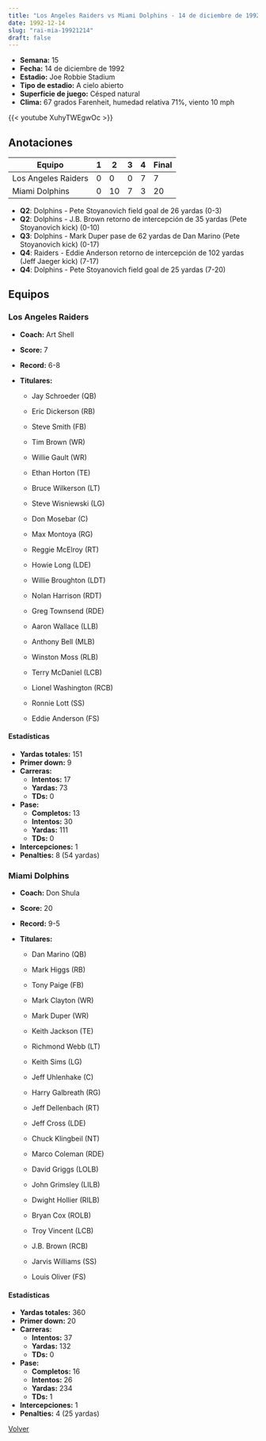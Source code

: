 ```yaml
---
title: "Los Angeles Raiders vs Miami Dolphins - 14 de diciembre de 1992"
date: 1992-12-14
slug: "rai-mia-19921214"
draft: false
---
```


- **Semana:** 15
- **Fecha:** 14 de diciembre de 1992
- **Estadio:** Joe Robbie Stadium
- **Tipo de estadio:** A cielo abierto
- **Superficie de juego:** Césped natural
- **Clima:** 67 grados Farenheit, humedad relativa 71%, viento 10 mph


{{< youtube XuhyTWEgwOc >}}


## Anotaciones
| Equipo | 1 | 2 | 3 | 4 | Final |
|--------|---|---|---|---|-------|
| Los Angeles Raiders  | 0 | 0 | 0 | 7  | 7 |
| Miami Dolphins  | 0 | 10 | 7 | 3  | 20 |
- **Q2**: Dolphins - Pete Stoyanovich field goal de 26 yardas (0-3)
- **Q2**: Dolphins - J.B. Brown retorno de intercepción de 35 yardas (Pete Stoyanovich kick) (0-10)
- **Q3**: Dolphins - Mark Duper pase de 62 yardas de Dan Marino (Pete Stoyanovich kick) (0-17)
- **Q4**: Raiders - Eddie Anderson retorno de intercepción de 102 yardas (Jeff Jaeger kick) (7-17)
- **Q4**: Dolphins - Pete Stoyanovich field goal de 25 yardas (7-20)


## Equipos


### Los Angeles Raiders
* **Coach:** Art Shell
* **Score:** 7
* **Record:** 6-8
* **Titulares:** 

  * Jay Schroeder (QB) 

  * Eric Dickerson (RB) 

  * Steve Smith (FB) 

  * Tim Brown (WR) 

  * Willie Gault (WR) 

  * Ethan Horton (TE) 

  * Bruce Wilkerson (LT) 

  * Steve Wisniewski (LG) 

  * Don Mosebar (C) 

  * Max Montoya (RG) 

  * Reggie McElroy (RT) 

  * Howie Long (LDE) 

  * Willie Broughton (LDT) 

  * Nolan Harrison (RDT) 

  * Greg Townsend (RDE) 

  * Aaron Wallace (LLB) 

  * Anthony Bell (MLB) 

  * Winston Moss (RLB) 

  * Terry McDaniel (LCB) 

  * Lionel Washington (RCB) 

  * Ronnie Lott (SS) 

  * Eddie Anderson (FS) 

#### Estadísticas
* **Yardas totales:** 151
* **Primer down:** 9
* **Carreras:**
  * **Intentos:** 17
  * **Yardas:** 73
  * **TDs:** 0
* **Pase:**
  * **Completos:** 13
  * **Intentos:** 30
  * **Yardas:** 111
  * **TDs:** 0
* **Intercepciones:** 1
* **Penalties:** 8 (54 yardas)

### Miami Dolphins
* **Coach:** Don Shula
* **Score:** 20
* **Record:** 9-5
* **Titulares:** 

  * Dan Marino (QB) 

  * Mark Higgs (RB) 

  * Tony Paige (FB) 

  * Mark Clayton (WR) 

  * Mark Duper (WR) 

  * Keith Jackson (TE) 

  * Richmond Webb (LT) 

  * Keith Sims (LG) 

  * Jeff Uhlenhake (C) 

  * Harry Galbreath (RG) 

  * Jeff Dellenbach (RT) 

  * Jeff Cross (LDE) 

  * Chuck Klingbeil (NT) 

  * Marco Coleman (RDE) 

  * David Griggs (LOLB) 

  * John Grimsley (LILB) 

  * Dwight Hollier (RILB) 

  * Bryan Cox (ROLB) 

  * Troy Vincent (LCB) 

  * J.B. Brown (RCB) 

  * Jarvis Williams (SS) 

  * Louis Oliver (FS) 

#### Estadísticas
* **Yardas totales:** 360
* **Primer down:** 20
* **Carreras:**
  * **Intentos:** 37
  * **Yardas:** 132
  * **TDs:** 0
* **Pase:**
  * **Completos:** 16
  * **Intentos:** 26
  * **Yardas:** 234
  * **TDs:** 1
* **Intercepciones:** 1
* **Penalties:** 4 (25 yardas)


[Volver](/historia/1992)
